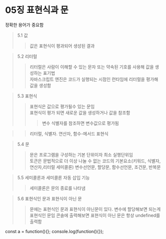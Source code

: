 # 05징 표현식과 문
정확한 용어가 중요함

>5.1 값
>>값은 표현식이 평과되어 생성된 결과

>5.2 리터럴
>>리터럴은 사람이 이해할 수 있는 문자 또는 약속된 기호를 사용해 값을 생성하는 표기법  
>>자바스크립트 엔진은 코드가 실행되는 시점인 런타임에 리터럴을 평가해 값을 생성함

>5.3 표현식
>>표현식은 값으로 평가될수 있는 문임  
>>표현식이 평가 되면 새로운 값을 생성하거나 값을 참조함  
>>>변수 식별자를 참조하면 변수값으로 평가됨

>>리터럴, 식별자. 연산자, 함수-메서드  표현식

>5.4 문
>>문은 프로그램을 구성하는 기본 단위이자 최소 실행단위임  
>>토큰은 문법적으로 더 이상 나눌 수 없는 코드의 기본요소(키워드, 식별자, 연산자,리터럴 세미콜론)
>>변수선언문, 할당문, 함수선언문, 조건문, 반복문

>5.5 세미콜론과 세미콜론 자동 삽입 기능
>>세미콜론은 문의 종료를 나타냄

>5.6 표현식인 문과 표현식이 아닌 문
>>문에는 표현식인 문과 표현식이 아닌문이 있다.
>>변수에 할당해보면 되는게 표현식인 문임
>>콘솔에 출력해보면 표현식이 아닌 문은 항상 undefined를 출력함

const a = function(){};
console.log(function(){});
